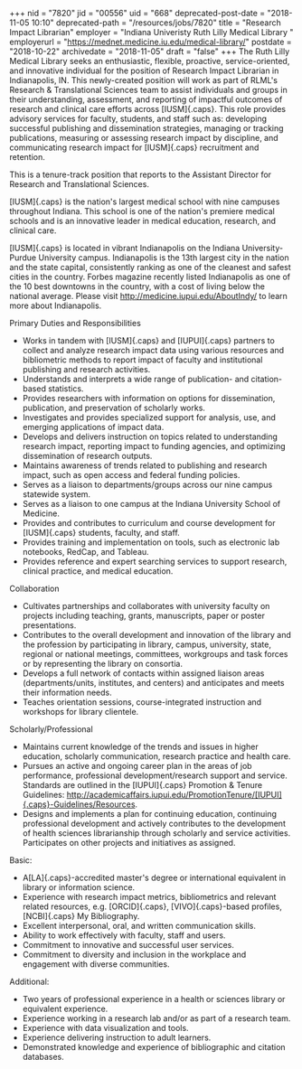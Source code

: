 +++
nid = "7820"
jid = "00556"
uid = "668"
deprecated-post-date = "2018-11-05 10:10"
deprecated-path = "/resources/jobs/7820"
title = "Research Impact Librarian"
employer = "Indiana Univeristy Ruth Lilly Medical Library "
employerurl = "https://mednet.medicine.iu.edu/medical-library/"
postdate = "2018-10-22"
archivedate = "2018-11-05"
draft = "false"
+++
The Ruth Lilly Medical Library seeks an enthusiastic, flexible,
proactive, service-oriented, and innovative individual for the position
of Research Impact Librarian in Indianapolis, IN. This newly-created
position will work as part of RLML's Research & Translational Sciences
team to assist individuals and groups in their understanding,
assessment, and reporting of impactful outcomes of research and clinical
care efforts across [IUSM]{.caps}. This role provides advisory services
for faculty, students, and staff such as: developing successful
publishing and dissemination strategies, managing or tracking
publications, measuring or assessing research impact by discipline, and
communicating research impact for [IUSM]{.caps} recruitment and
retention.

This is a tenure-track position that reports to the Assistant Director
for Research and Translational Sciences.

[IUSM]{.caps} is the nation's largest medical school with nine campuses
throughout Indiana. This school is one of the nation's premiere medical
schools and is an innovative leader in medical education, research, and
clinical care.

[IUSM]{.caps} is located in vibrant Indianapolis on the Indiana
University-Purdue University campus. Indianapolis is the 13th largest
city in the nation and the state capital, consistently ranking as one of
the cleanest and safest cities in the country. Forbes magazine recently
listed Indianapolis as one of the 10 best downtowns in the country, with
a cost of living below the national average. Please visit
http://medicine.iupui.edu/AboutIndy/ to learn more about Indianapolis.

Primary Duties and Responsibilities

-   Works in tandem with [IUSM]{.caps} and [IUPUI]{.caps} partners to
    collect and analyze research impact data using various resources and
    bibliometric methods to report impact of faculty and institutional
    publishing and research activities.
-   Understands and interprets a wide range of publication- and
    citation-based statistics.
-   Provides researchers with information on options for dissemination,
    publication, and preservation of scholarly works.
-   Investigates and provides specialized support for analysis, use, and
    emerging applications of impact data.
-   Develops and delivers instruction on topics related to understanding
    research impact, reporting impact to funding agencies, and
    optimizing dissemination of research outputs.
-   Maintains awareness of trends related to publishing and research
    impact, such as open access and federal funding policies.
-   Serves as a liaison to departments/groups across our nine campus
    statewide system.
-   Serves as a liaison to one campus at the Indiana University School
    of Medicine.
-   Provides and contributes to curriculum and course development for
    [IUSM]{.caps} students, faculty, and staff.
-   Provides training and implementation on tools, such as electronic
    lab notebooks, RedCap, and Tableau.
-   Provides reference and expert searching services to support
    research, clinical practice, and medical education.

Collaboration

-   Cultivates partnerships and collaborates with university faculty on
    projects including teaching, grants, manuscripts, paper or poster
    presentations.
-   Contributes to the overall development and innovation of the library
    and the profession by participating in library, campus, university,
    state, regional or national meetings, committees, workgroups and
    task forces or by representing the library on consortia.
-   Develops a full network of contacts within assigned liaison areas
    (departments/units, institutes, and centers) and anticipates and
    meets their information needs.
-   Teaches orientation sessions, course-integrated instruction and
    workshops for library clientele.

Scholarly/Professional

-   Maintains current knowledge of the trends and issues in higher
    education, scholarly communication, research practice and health
    care.
-   Pursues an active and ongoing career plan in the areas of job
    performance, professional development/research support and service.
    Standards are outlined in the [IUPUI]{.caps} Promotion & Tenure
    Guidelines:
    http://academicaffairs.iupui.edu/PromotionTenure/[IUPUI]{.caps}-Guidelines/Resources.
-   Designs and implements a plan for continuing education, continuing
    professional development and actively contributes to the development
    of health sciences librarianship through scholarly and service
    activities. Participates on other projects and initiatives as
    assigned.
  
Basic:

-   A[LA]{.caps}-accredited master's degree or international equivalent
    in library or information science.
-   Experience with research impact metrics, bibliometrics and relevant
    related resources, e.g. [ORCID]{.caps}, [VIVO]{.caps}-based
    profiles, [NCBI]{.caps} My Bibliography.
-   Excellent interpersonal, oral, and written communication skills.
-   Ability to work effectively with faculty, staff and users.
-   Commitment to innovative and successful user services.
-   Commitment to diversity and inclusion in the workplace and
    engagement with diverse communities.

Additional:

-   Two years of professional experience in a health or sciences library
    or equivalent experience.
-   Experience working in a research lab and/or as part of a research
    team.
-   Experience with data visualization and tools.
-   Experience delivering instruction to adult learners.
-   Demonstrated knowledge and experience of bibliographic and citation
    databases.
